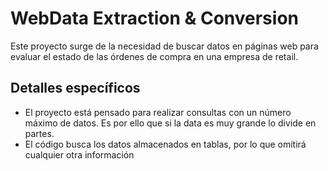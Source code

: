 # WebData Extraction & Conversion
Este proyecto surge de la necesidad de buscar datos en páginas web para evaluar el estado de las órdenes de compra en una empresa de retail.

## Detalles específicos
- El proyecto está pensado para realizar consultas con un número máximo de datos. Es por ello que si la data es muy grande lo divide en partes.
- El código busca los datos almacenados en tablas, por lo que omitirá cualquier otra información
